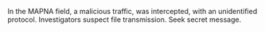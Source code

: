 In the MAPNA field, a malicious traffic, was intercepted, with an unidentified protocol. Investigators suspect file transmission. Seek secret message.
